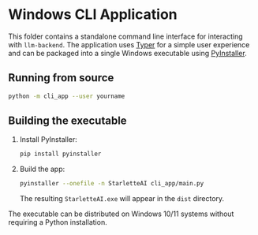 # Windows CLI Application

This folder contains a standalone command line interface for interacting with
`llm-backend`. The application uses [Typer](https://typer.tiangolo.com/) for a
simple user experience and can be packaged into a single Windows executable
using [PyInstaller](https://www.pyinstaller.org/).

## Running from source

```bash
python -m cli_app --user yourname
```

## Building the executable

1. Install PyInstaller:

   ```bash
   pip install pyinstaller
   ```

2. Build the app:

   ```bash
   pyinstaller --onefile -n StarletteAI cli_app/main.py
   ```

   The resulting `StarletteAI.exe` will appear in the `dist` directory.

The executable can be distributed on Windows 10/11 systems without requiring a
Python installation.
